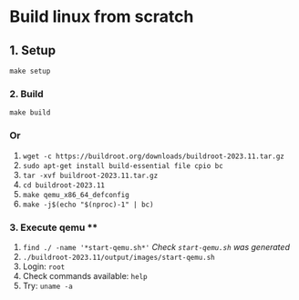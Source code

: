 # Build linux from scratch

## 1. Setup
`make setup`

### 2. Build

`make build`

### Or
1. `wget -c https://buildroot.org/downloads/buildroot-2023.11.tar.gz`
1. `sudo apt-get install build-essential file cpio bc`
1. `tar -xvf buildroot-2023.11.tar.gz `
1. `cd buildroot-2023.11`
1. `make qemu_x86_64_defconfig`
1. `make -j$(echo "$(nproc)-1" | bc)`

### 3. Execute qemu **
1. `find ./ -name '*start-qemu.sh*'` *Check `start-qemu.sh` was generated*
1. `./buildroot-2023.11/output/images/start-qemu.sh`
1. Login: `root`
1. Check commands available: `help`
1. Try: `uname -a`